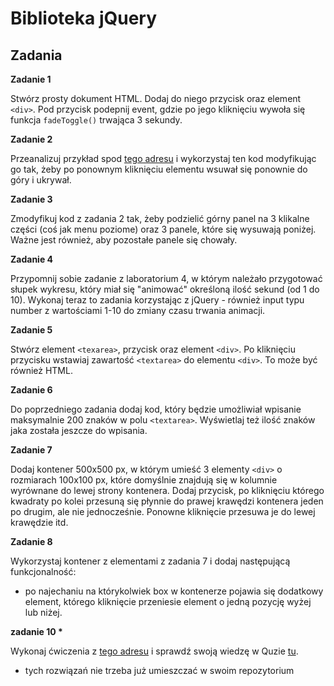# Biblioteka jQuery

## Zadania

__Zadanie 1__

Stwórz prosty dokument HTML. Dodaj do niego przycisk oraz element `<div>`. Pod przycisk podepnij event, gdzie po jego kliknięciu wywoła się funkcja `fadeToggle()` trwająca 3 sekundy.

__Zadanie 2__

Przeanalizuj przykład spod [tego adresu](https://www.w3schools.com/jquery/tryit.asp?filename=tryjquery_slide_down) i wykorzystaj ten kod modyfikując go tak, żeby po ponownym kliknięciu elementu wsuwał się ponownie do góry i ukrywał.

__Zadanie 3__

Zmodyfikuj kod z zadania 2 tak, żeby podzielić górny panel na 3 klikalne części (coś jak menu poziome) oraz 3 panele, które się wysuwają poniżej. Ważne jest również, aby pozostałe panele się chowały.

__Zadanie 4__

Przypomnij sobie zadanie z laboratorium 4, w którym należało przygotować słupek wykresu, który miał się "animować" określoną ilość sekund (od 1 do 10). Wykonaj teraz to zadania korzystając z jQuery - również input typu number z wartościami 1-10 do zmiany czasu trwania animacji.

__Zadanie 5__

Stwórz element `<texarea>`, przycisk oraz element `<div>`. Po kliknięciu przycisku wstawiaj zawartość `<textarea>` do elementu `<div>`. To może być również HTML.

__Zadanie 6__

Do poprzedniego zadania dodaj kod, który będzie umożliwiał wpisanie maksymalnie 200 znaków w polu `<textarea>`. Wyświetlaj też ilość znaków jaka została jeszcze do wpisania.

__Zadanie 7__

Dodaj kontener 500x500 px, w którym umieść 3 elementy `<div>` o rozmiarach 100x100 px, które domyślnie znajdują się w kolumnie wyrównane do lewej strony kontenera. Dodaj przycisk, po kliknięciu którego kwadraty po kolei przesuną się płynnie do prawej krawędzi kontenera jeden po drugim, ale nie jednocześnie. Ponowne kliknięcie przesuwa je do lewej krawędzie itd.

__Zadanie 8__

Wykorzystaj kontener z elementami z zadania 7 i dodaj następującą funkcjonalność:
* po najechaniu na którykolwiek box w kontenerze pojawia się dodatkowy element, którego kliknięcie przeniesie element o jedną pozycję wyżej lub niżej.

__zadanie 10 *__

Wykonaj ćwiczenia z [tego adresu](https://www.w3schools.com/jquery/jquery_exercises.asp) i sprawdź swoją wiedzę w Quzie [tu](https://www.w3schools.com/jquery/jquery_quiz.asp).

* tych rozwiązań nie trzeba już umieszczać w swoim repozytorium